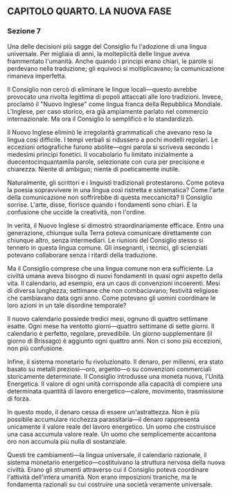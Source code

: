 ## CAPITOLO QUARTO. LA NUOVA FASE

### Sezione 7

Una delle decisioni più sagge del Consiglio fu l'adozione di una lingua universale. Per migliaia di anni, la molteplicità delle lingue aveva frammentato l'umanità. Anche quando i principi erano chiari, le parole si perdevano nella traduzione; gli equivoci si moltiplicavano; la comunicazione rimaneva imperfetta.

Il Consiglio non cercò di eliminare le lingue locali—questo avrebbe provocato una rivolta legittima di popoli attaccati alle loro tradizioni. Invece, proclamò il "Nuovo Inglese" come lingua franca della Repubblica Mondiale. L'Inglese, per caso storico, era già ampiamente parlato nel commercio internazionale. Ma ora il Consiglio lo semplificò e lo standardizzò.

Il Nuovo Inglese eliminò le irregolarità grammaticali che avevano reso la lingua così difficile. I tempi verbali si ridussero a pochi modelli regolari. Le eccezioni ortografiche furono abolite—ogni parola si scriveva secondo i medesimi principi fonetici. Il vocabolario fu limitato inizialmente a duecentocinquantamila parole, selezionate con cura per precisione e chiarezza. Niente di ambiguo; niente di poeticamente inutile.

Naturalmente, gli scrittori e i linguisti tradizionali protestarono. Come poteva la poesia sopravvivere in una lingua così ristretta e sistematica? Come l'arte della comunicazione non soffrirebbe di questa meccanicità? Il Consiglio sorrise. L'arte, disse, fiorisce quando i fondamenti sono chiari. È la confusione che uccide la creatività, non l'ordine.

In verità, il Nuovo Inglese si dimostrò straordinariamente efficace. Entro una generazione, chiunque sulla Terra poteva comunicare direttamente con chiunque altro, senza intermediari. Le riunioni del Consiglio stesso si tennero in questa lingua comune. Gli insegnanti, i tecnici, gli scienziati potevano collaborare senza i ritardi della traduzione.

Ma il Consiglio comprese che una lingua comune non era sufficiente. La civiltà umana aveva bisogno di nuovi fondamenti in quasi ogni aspetto della vita. Il calendario, ad esempio, era un caos di convenzioni incoerenti. Mesi di diversa lunghezza; settimane che non combaciavano; festività religiose che cambiavano data ogni anno. Come potevano gli uomini coordinare le loro azioni in un tale disordine temporale?

Il nuovo calendario possiede tredici mesi, ognuno di quattro settimane esatte. Ogni mese ha ventotto giorni—quattro settimane di sette giorni. Il calendario è perfetto, regolare, prevedibile. Un giorno supplementare (il giorno di Brissago) è aggiunto ogni quattro anni. Non ci sono più eccezioni, non più confusione.

Infine, il sistema monetario fu rivoluzionato. Il denaro, per millenni, era stato basato su metalli preziosi—oro, argento—o su convenzioni commerciali storicamente determinate. Il Consiglio introdusse una moneta nuova, l'Unità Energetica. Il valore di ogni unità corrisponde alla capacità di compiere una determinata quantità di lavoro energetico—calore, movimento, trasmissione di forza.

In questo modo, il denaro cessa di essere un'astrattezza. Non è più possibile accumulare ricchezza parassitaria—il denaro rappresenta unicamente il valore reale del lavoro energetico. Un uomo che costruisce una casa accumula valore reale. Un uomo che semplicemente accantona oro non accumula più nulla di sostanziale.

Questi tre cambiamenti—la lingua universale, il calendario razionale, il sistema monetario energetico—costituivano la struttura nervosa della nuova civiltà. Erano gli strumenti attraverso cui il Consiglio poteva coordinare l'attività dell'intera umanità. Non erano imposizioni tiraniche, ma le fondamenta razionali su cui costruire una società veramente universale.
